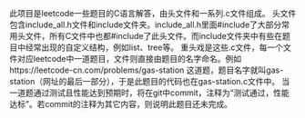 此项目是leetcode一些题目的C语言解答，由头文件和一系列.c文件组成。
头文件包含include_all.h文件和include文件夹。include_all.h里面#include了大部分常用头文件，所有C文件中也都#include了此头文件。而include文件夹中有些在题目中经常出现的自定义结构，例如list、tree等。
重头戏是这些.c文件，每一个文件对应leetcode中一道题目，文件则直接由题目的名字命名。例如https://leetcode-cn.com/problems/gas-station 这道题，题目名字就叫gas-station（网址的最后一部分），于是此题目的代码也在gas-station.c文件中。
当一道题通过测试且性能达到预期时，将在git中commit，注释为“测试通过，性能达标”。若commit的注释为其它内容，则说明此题目还未完成。